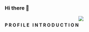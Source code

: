 ### Hi there 👋
<div align="center">
  <div style="display: flex; align-items: flex-start;">
  <h4><b>P R O F I L E &nbsp; I N T R O D U C T I O N</b></h4>
    <img align="top" src="https://komarev.com/ghpvc/?username=iqblmynwr88&color=blueviolet"/>
<!--
**iqblmynwr88/iqblmynwr88** is a ✨ _special_ ✨ repository because its `README.md` (this file) appears on your GitHub profile.

Here are some ideas to get you started:

- 🔭 I’m currently working on ...
- 🌱 I’m currently learning ...
- 👯 I’m looking to collaborate on ...
- 🤔 I’m looking for help with ...
- 💬 Ask me about ...
- 📫 How to reach me: ...
- 😄 Pronouns: ...
- ⚡ Fun fact: ...
-->
